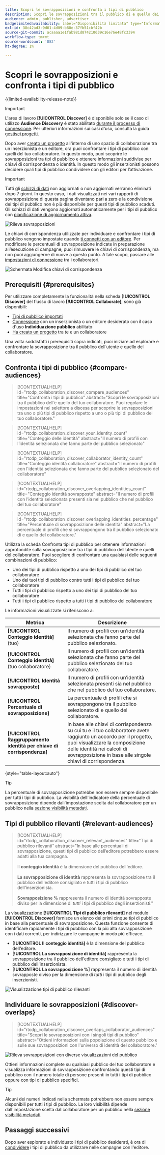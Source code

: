 ```yaml
---
title: Scopri le sovrapposizioni e confronta i tipi di pubblico
description: Scopri le sovrapposizioni tra il pubblico di e quello dei tuoi collaboratori. Scopri come scoprire i tipi di pubblico migliori da utilizzare nelle campagne.
audience: admin, publisher, advertiser
badgelimitedavailability: label="Disponibilità limitata" type="Informative" url="https://helpx.adobe.com/legal/product-descriptions/real-time-customer-data-platform-collaboration.html newtab=true"
exl-id: 38c42ad3-9d01-4d09-b80e-37fb51cbf42b
source-git-commit: acaaaa1e1fab981d874210639c16e76e48fc3394
workflow-type: tm+mt
source-wordcount: '882'
ht-degree: 1%

---
```


# Scopri le sovrapposizioni e confronta i tipi di pubblico

{{limited-availability-release-note}}

>[!IMPORTANT]
>
>L&#39;area di lavoro **[!UICONTROL Discover]** è disponibile solo se il caso di utilizzo **Audience Discovery** è stato abilitato [durante il processo di connessione](../connect/establishing-connections.md#connection-settings). Per ulteriori informazioni sui casi d&#39;uso, consulta la guida [gestisci progetti](./manage-projects.md#project-use-cases).

Dopo aver [creato un progetto](/help/guide/collaborate/manage-projects.md) all&#39;interno di uno spazio di collaborazione tra un inserzionista e un editore, ora puoi confrontare i tipi di pubblico con quelli del tuo collaboratore. In questo modo, puoi scoprire le sovrapposizioni tra tipi di pubblico e ottenere informazioni suddivise per chiavi di corrispondenza o identità. In questo modo gli inserzionisti possono decidere quali tipi di pubblico condividere con gli editori per l’attivazione.

>[!IMPORTANT]
>
>Tutti gli [schizzi di dati](/help/guide/glossary.md#sketches) non aggiornati o non aggiornati verranno eliminati dopo 7 giorni. In questo caso, i dati visualizzati nei vari rapporti di sovrapposizione di questa pagina diventano pari a zero e la condivisione dei tipi di pubblico non è più disponibile per questi tipi di pubblico scaduti. Gli schizzi di dati vengono aggiornati automaticamente per i tipi di pubblico con [pianificazione di aggiornamento attiva](/help/guide/setup/onboard-audiences.md#schedule).

![Rileva sovrapposizioni](/help/assets/collaborate/discover-overlaps/discover-overlaps.png)

Le chiavi di corrispondenza utilizzate per individuare e confrontare i tipi di pubblico vengono impostate quando [ti connetti con un editore](/help/guide/connect/establishing-connections.md#connection-settings). Per modificare le percentuali di sovrapposizione indicate in preparazione all’esecuzione di campagne, puoi rimuovere le chiavi di corrispondenza, ma non puoi aggiungerne di nuove a questo punto. A tale scopo, passare alle [impostazioni di connessione](/help/guide/connect/establishing-connections.md#connection-settings) tra i collaboratori.

![Schermata Modifica chiavi di corrispondenza](/help/assets/collaborate/discover-overlaps/edit-match-keys.png)

## Prerequisiti {#prerequisites}

Per utilizzare completamente la funzionalità nella scheda **[!UICONTROL Discover]** del flusso di lavoro **[!UICONTROL Collaborate]**, sono già disponibili:

* [Tipi di pubblico importati](/help/guide/setup/onboard-audiences.md)
* [Connessione](/help/guide/connect/establishing-connections.md) con un inserzionista o un editore desiderato con il caso d&#39;uso **Individuazione pubblico** abilitato
* [Ha creato un progetto](/help/guide/collaborate/manage-projects.md) tra te e un collaboratore

Una volta soddisfatti i prerequisiti sopra indicati, puoi iniziare ad esplorare e confrontare la sovrapposizione tra il pubblico dell’utente e quello del collaboratore.

## Confronta i tipi di pubblico {#compare-audiences}

>[!CONTEXTUALHELP]
>id="rtcdp_collaboration_discover_compare_audiences"
>title="Confronta i tipi di pubblico"
>abstract="Scopri le sovrapposizioni tra il pubblico dell’e quello del tuo collaboratore. Puoi regolare le impostazioni nel selettore a discesa per scoprire le sovrapposizioni tra uno o più tipi di pubblico rispetto a uno o più tipi di pubblico del tuo collaboratore."

>[!CONTEXTUALHELP]
>id="rtcdp_collaboration_discover_your_identity_count"
>title="Conteggio delle identità"
>abstract="Il numero di profili con l’identità selezionata che fanno parte del pubblico selezionato"

>[!CONTEXTUALHELP]
>id="rtcdp_collaboration_discover_collaborator_identity_count"
>title="Conteggio identità collaboratore"
>abstract="Il numero di profili con l&#39;identità selezionata che fanno parte del pubblico selezionato del collaboratore"

>[!CONTEXTUALHELP]
>id="rtcdp_collaboration_discover_overlapping_identities_count"
>title="Conteggio identità sovrapposte"
>abstract="Il numero di profili con l’identità selezionata presenti sia nel pubblico che nel pubblico del tuo collaboratore"

>[!CONTEXTUALHELP]
>id="rtcdp_collaboration_discover_overlapping_identities_percentage"
>title="Percentuale di sovrapposizione delle identità"
>abstract="La percentuale di profili che si sovrappongono tra il pubblico selezionato di e quello del collaboratore."

Utilizza la scheda Confronta tipi di pubblico per ottenere informazioni approfondite sulla sovrapposizione tra i tipi di pubblico dell’utente e quelli del collaboratore. Puoi scegliere di confrontare una qualsiasi delle seguenti combinazioni di pubblico:

* Uno dei tipi di pubblico rispetto a uno dei tipi di pubblico del tuo collaboratore
* Uno dei tuoi tipi di pubblico contro tutti i tipi di pubblico del tuo collaboratore
* Tutti i tipi di pubblico rispetto a uno dei tipi di pubblico del tuo collaboratore
* Tutti i tipi di pubblico rispetto a tutti i tipi di pubblico del collaboratore

Le informazioni visualizzate si riferiscono a:

| Metrica | Descrizione |
|---------|----------|
| **[!UICONTROL Conteggio identità]** (tuo) | Il numero di profili con un’identità selezionata che fanno parte del pubblico selezionato. |
| **[!UICONTROL Conteggio identità]** (tuo collaboratore) | Il numero di profili con un’identità selezionata che fanno parte del pubblico selezionato del tuo collaboratore. |
| **[!UICONTROL Identità sovrapposte]** | Il numero di profili con un’identità selezionata presenti sia nel pubblico che nel pubblico del tuo collaboratore. |
| **[!UICONTROL Percentuale di sovrapposizione]** | La percentuale di profili che si sovrappongono tra il pubblico selezionato di e quello del collaboratore. |
| **[!UICONTROL Raggruppamento identità per chiave di corrispondenza]** | In base alle chiavi di corrispondenza su cui tu e il tuo collaboratore avete raggiunto un accordo per il progetto, puoi visualizzare la composizione delle identità nei calcoli di sovrapposizione in base alle singole chiavi di corrispondenza. |

{style="table-layout:auto"}

>[!TIP]
>
>La percentuale di sovrapposizione potrebbe non essere sempre disponibile per tutti i tipi di pubblico. La visibilità dell&#39;indicatore della percentuale di sovrapposizione dipende dall&#39;impostazione scelta dal collaboratore per un pubblico nella [sezione visibilità metadati](/help/guide/setup/onboard-audiences.md#metadata-visibility).

## Tipi di pubblico rilevanti {#relevant-audiences}

>[!CONTEXTUALHELP]
>id="rtcdp_collaboration_discover_relevant_audiences"
>title="Tipi di pubblico rilevanti"
>abstract="In base alle percentuali di sovrapposizione, questi tipi di pubblico dell’editore potrebbero essere adatti alla tua campagna. <br><br> Il <b>conteggio identità</b> è la dimensione del pubblico dell&#39;editore. <br><br> <b>La sovrapposizione di identità</b> rappresenta la sovrapposizione tra il pubblico dell&#39;editore consigliato e tutti i tipi di pubblico dell&#39;inserzionista. <br><br> <b>Sovrapposizione %</b> rappresenta il numero di identità sovrapposte diviso per la dimensione di <i>tutti</i> i tipi di pubblico degli inserzionisti."

La visualizzazione **[!UICONTROL Tipi di pubblico rilevanti]** nel modulo **[!UICONTROL Discover]** fornisce un elenco dei primi cinque tipi di pubblico in base alla percentuale di sovrapposizione. Questa funzione consente di identificare rapidamente i tipi di pubblico con la più alta sovrapposizione con i dati correnti, per indirizzare le campagne in modo più efficace.

* **[!UICONTROL Il conteggio identità]** è la dimensione del pubblico dell&#39;editore.
* **[!UICONTROL La sovrapposizione di identità]** rappresenta la sovrapposizione tra il pubblico dell&#39;editore consigliato e tutti i tipi di pubblico dell&#39;inserzionista.
* **[!UICONTROL La sovrapposizione %]** rappresenta il numero di identità sovrapposte diviso per la dimensione di *tutti* i tipi di pubblico degli inserzionisti.

![Visualizzazione tipi di pubblico rilevanti](/help/assets/collaborate/discover-overlaps/relevant-audiences-highlighted.png)

## Individuare le sovrapposizioni {#discover-overlaps}

>[!CONTEXTUALHELP]
>id="rtcdp_collaboration_discover_overlaps_collaborator_audiences"
>title="Scopri le sovrapposizioni con i singoli tipi di pubblico"
>abstract="Ottieni informazioni sulla popolazione di questo pubblico e sulle sue sovrapposizioni con l&#39;universo di identità del collaboratore."

![Rileva sovrapposizioni con diverse visualizzazioni del pubblico](/help/assets/collaborate/discover-overlaps/discover-overlaps-cards-view.png)

Ottieni informazioni complete su qualsiasi pubblico del tuo collaboratore e visualizza informazioni di sovrapposizione confrontando questi tipi di pubblico con il numero totale di persone presenti in tutti i tipi di pubblico oppure con tipi di pubblico specifici.

>[!TIP]
>
>Alcuni dei numeri indicati nella schermata potrebbero non essere sempre disponibili per tutti i tipi di pubblico. La loro visibilità dipende dall&#39;impostazione scelta dal collaboratore per un pubblico nella [sezione visibilità metadati](/help/guide/setup/onboard-audiences.md#metadata-visibility).

## Passaggi successivi

Dopo aver esplorato e individuato i tipi di pubblico desiderati, è ora di [condividere](/help/guide/collaborate/share.md) i tipi di pubblico da utilizzare nelle campagne con l&#39;editore.
